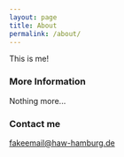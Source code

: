 ```yaml
---
layout: page
title: About
permalink: /about/
---
```


This is me!

### More Information

Nothing more...

### Contact me

[fakeemail@haw-hamburg.de](mailto:fakeemail@haw-hamburg.de)